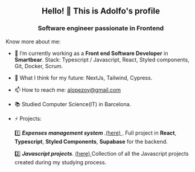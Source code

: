 <h2 align="center"> Hello! 👋 This is Adolfo's profile </h2>
<h3 align="center"> Software engineer passionate in Frontend </h3>


Know more about me:
- 🔭 I’m currently working as a **Front end Software Developer** in **Smartbear**.
     Stack: Typescript / Javascript, React, Styled components, Git, Docker, Scrum.
- 💬 What I think for my future: NextJs, Tailwind, Cypress.
- 📫 How to reach me: alopezoy@gmail.com
- 📚 Studied Computer Science(IT) in Barcelona.
- ⚡ Projects:

  1️⃣ <b> *Expenses management system* </b>.<a href="https://github.com/aloyarzabal/goal-tracker">(here) </a>. Full project in **React**, **Typescript**, **Styled Components**, **Supabase** for the backend.
  
  2️⃣ <b>*Javascript projects*</b>. <a href="https://github.com/aloyarzabal/javascriptProjects">(here) </a> Collection of all the Javascript projects created during my studying process.
